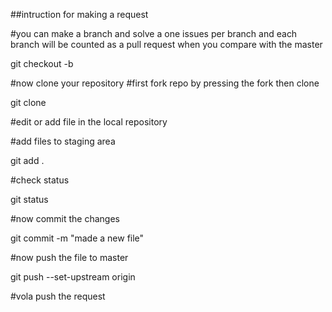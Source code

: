 ##intruction for making a request

#you can make  a branch and solve a one issues per branch and each branch will be counted as a pull request when you  compare with the master


git checkout -b <anyname>


#now clone your repository
#first fork repo by pressing the fork then clone


git clone <your name>

#edit or add file in the local repository

#add files to staging area

git add .

#check status

git status

#now commit the changes 

git commit -m "made a new file"

#now push the file to master

 git push --set-upstream origin <branch name>


#vola push the request

